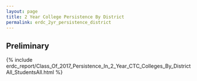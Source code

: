 ```yaml
---
layout: page
title: 2 Year College Persistence By District
permalink: erdc_2yr_persistence_district
---
```


## Preliminary

{% include erdc_report/Class_Of_2017_Persistence_In_2_Year_CTC_Colleges_By_DistrictAll_StudentsAll.html %}


